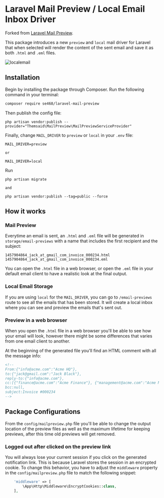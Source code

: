 # Laravel Mail Preview / Local Email Inbox Driver

Forked from [Laravel Mail Preview](https://github.com/themsaid/laravel-mail-preview). 

This package introduces a new `preview` and `local` mail driver for Laravel that when selected will render the content of the
sent email and save it as both `.html` and `.eml` files.

![localemail](https://seyongcho.com/wp-content/uploads/2018/03/Screen-Shot-2018-03-30-at-11.53.30-AM.png "Local Email")


## Installation

Begin by installing the package through Composer. Run the following command in your terminal:

```bash
composer require se468/laravel-mail-preview
```

Then publish the config file:

```
php artisan vendor:publish --provider="Themsaid\MailPreview\MailPreviewServiceProvider"
```

Finally, change `MAIL_DRIVER` to `preview` or `local` in your `.env` file:

```
MAIL_DRIVER=preview

or 

MAIL_DRIVER=local
```

Run 
```
php artisan migrate

and

php artisan vendor:publish --tag=public --force
```

## How it works

### Mail Preview
Everytime an email is sent, an `.html` and `.eml` file will be generated in `storage/email-previews` with a name that includes the first recipient and the subject:

```
1457904864_jack_at_gmail_com_invoice_000234.html
1457904864_jack_at_gmail_com_invoice_000234.eml
```

You can open the `.html` file in a web browser, or open the `.eml` file in your default email client to have a realistic look
at the final output.

### Local Email Storage

If you are using `local` for the `MAIL_DRIVER`, you can go to `/email-previews` route to see all the emails that has been stored. It will create a local inbox where you can see and preview the emails that's sent out.

### Preview in a web browser

When you open the `.html` file in a web browser you'll be able to see how your email will look, however there might be
some differences that varies from one email client to another.

At the beginning of the generated file you'll find an HTML comment with all the message info:

```html
<!--
From:{"info@acme.com":"Acme HQ"},
to:{"jack@gmail.com":"Jack Black"},
reply-to:{"info@acme.com"},
cc:[{"finance@acme.com":"Acme Finance"}, {"management@acme.com":"Acme Management"}],
bcc:null,
subject:Invoice #000234
-->
```

## Package Configurations
From the `config/mailpreview.php` file you'll be able to change the output location of the preview files as well as the maximum lifetime for keeping previews, after this time old previews will get removed.

### Logged out after clicked on the preview link
You will always lose your current session if you click on the generated notification link. This is because Laravel stores the session in an encrypted cookie. To change this behavior, you have to adjust the `middleware` property in the `config/mailpreview.php` file to match the following snippet:

```php
    'middleware' => [
        \App\Http\Middleware\EncryptCookies::class,
    ],
```
